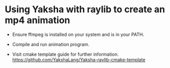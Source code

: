 # Using Yaksha with raylib to create an mp4 animation

* Ensure ffmpeg is installed on your system and is in your PATH.
* Compile and run animation program.

* Visit cmake template guide for further information. https://github.com/YakshaLang/Yaksha-raylib-cmake-template